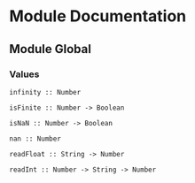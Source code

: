 # Module Documentation

## Module Global

### Values

    infinity :: Number

    isFinite :: Number -> Boolean

    isNaN :: Number -> Boolean

    nan :: Number

    readFloat :: String -> Number

    readInt :: Number -> String -> Number